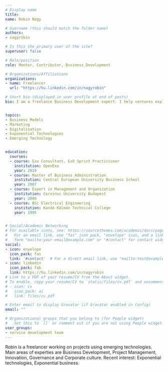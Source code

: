 ```yaml
---
# Display name
title: 
name: Robin Nagy

# Username (this should match the folder name)
authors:
- nagyrobin

# Is this the primary user of the site?
superuser: false

# Role/position
role: Mentor, Contributor, Business Development

# Organizations/Affiliations
organizations:
- name: Freelancer
  url: "https://hu.linkedin.com/in/nagyrobin"

# Short bio (displayed in user profile at end of posts)
bio: I am a freelance Business Development expert. I help ventures exploring the benefit of emerging and exponential technologies, such as blockchain, big data, quantum computing.


topics:
- Business Models
- Marketing
- Digitalisation 
- Exponential Technologies
- Emerging Technology


education:
  courses:
  - course: Exo Consultant, ExO Sprint Practicioner
    institution: OpenExo
    year: 2019
  - course: Master of Business Administration 
    institution: Central European University Business School
    year: 2007
  - course: Expert in Management and Organization 
    institution: Corvinus University Budapest 
    year: 2000
  - course: BSc Electrical Engineering 
    institution: Kandó Kálmán Technical College 
    year: 1995


# Social/Academic Networking
# For available icons, see: https://sourcethemes.com/academic/docs/page-builder/#icons
#   For an email link, use "fas" icon pack, "envelope" icon, and a link in the
#   form "mailto:your-email@example.com" or "#contact" for contact widget.
social:
- icon: envelope
  icon_pack: fas
  link: '#contact'  # For a direct email link, use "mailto:test@example.org".
- icon: linkedin
  icon_pack: fab
  link: https://hu.linkedin.com/in/nagyrobin
# Link to a PDF of your resume/CV from the About widget.
# To enable, copy your resume/CV to `static/files/cv.pdf` and uncomment the lines below.
# - icon: cv
#   icon_pack: ai
#   link: files/cv.pdf

# Enter email to display Gravatar (if Gravatar enabled in Config)
email: ""

# Organizational groups that you belong to (for People widget)
#   Set this to `[]` or comment out if you are not using People widget.
user_groups:
- service development team
---
```


Robin is a freelancer working on projects using emerging technologies. Main areas of experties are Business Development, Project Management, Innovation, Governance and Corporate culture. Recent interest: Exponential technologies, Exponential business.
